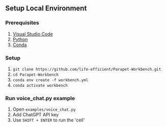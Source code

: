 ## Setup Local Environment

### Prerequisites

1. [Visual Studio Code](https://code.visualstudio.com/download)
2. [Python](https://www.python.org/downloads/)
3. [Conda](https://docs.conda.io/en/latest/miniconda.html)

### Setup

1. ```git clone https://github.com/life-efficient/Parapet-Workbench.git```
2. ```cd Parapet-Workbench```
3. ```conda env create -f workbench.yml```
4. ```conda activate workbench```

### Run voice_chat.py example

1. Open ```examples/voice_chat.py```
2. Add ChatGPT API key
2. Use ```SHIFT + ENTER``` to run the 'cell'



